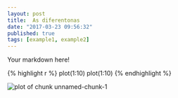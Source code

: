 ```yaml
---
layout: post
title:  As diferentonas
date: "2017-03-23 09:56:32"
published: true
tags: [example1, example2]
---
```


Your markdown here!


{% highlight r %}
plot(1:10)
plot(1:10)
{% endhighlight %}

![plot of chunk unnamed-chunk-1](knitr-jekyll/figure/source/as-diferentonas/2017-03-22-as-diferentonas/unnamed-chunk-1-1.png)
